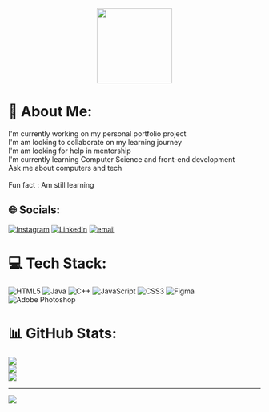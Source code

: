 <div align="center">
  <img height="150" src="https://media.giphy.com/media/M9gbBd9nbDrOTu1Mqx/giphy.gif"  />
</div>

# 💫 About Me:
I'm currently working on my personal portfolio project<br>I'm am looking to collaborate on my learning journey<br>I'm am looking for help in mentorship<br>I'm currently learning Computer Science and front-end development<br>Ask me about computers and tech<br><br>Fun fact : Am still learning 


## 🌐 Socials:
[![Instagram](https://img.shields.io/badge/Instagram-%23E4405F.svg?logo=Instagram&logoColor=white)](https://instagram.com/mr_shooting_starr) [![LinkedIn](https://img.shields.io/badge/LinkedIn-%230077B5.svg?logo=linkedin&logoColor=white)](https://linkedin.com/in/mohammedkedir) [![email](https://img.shields.io/badge/Email-D14836?logo=gmail&logoColor=white)](mailto:mohammed.kedir@kibur.edu.et) 

# 💻 Tech Stack:
![HTML5](https://img.shields.io/badge/html5-%23E34F26.svg?style=for-the-badge&logo=html5&logoColor=white) ![Java](https://img.shields.io/badge/java-%23ED8B00.svg?style=for-the-badge&logo=openjdk&logoColor=white) ![C++](https://img.shields.io/badge/c++-%2300599C.svg?style=for-the-badge&logo=c%2B%2B&logoColor=white) ![JavaScript](https://img.shields.io/badge/javascript-%23323330.svg?style=for-the-badge&logo=javascript&logoColor=%23F7DF1E) ![CSS3](https://img.shields.io/badge/css3-%231572B6.svg?style=for-the-badge&logo=css3&logoColor=white) ![Figma](https://img.shields.io/badge/figma-%23F24E1E.svg?style=for-the-badge&logo=figma&logoColor=white) ![Adobe Photoshop](https://img.shields.io/badge/adobe%20photoshop-%2331A8FF.svg?style=for-the-badge&logo=adobe%20photoshop&logoColor=white)
# 📊 GitHub Stats:
![](https://github-readme-stats.vercel.app/api?username=Mamme-kedir&theme=shadow_blue&hide_border=true&include_all_commits=true&count_private=true)<br/>
![](https://nirzak-streak-stats.vercel.app/?user=Mamme-kedir&theme=shadow_blue&hide_border=true)<br/>
![](https://github-readme-stats.vercel.app/api/top-langs/?username=Mamme-kedir&theme=shadow_blue&hide_border=true&include_all_commits=true&count_private=true&layout=compact)

---
[![](https://visitcount.itsvg.in/api?id=Mamme-kedir&icon=0&color=0)](https://visitcount.itsvg.in)

<!-- Proudly created with GPRM ( https://gprm.itsvg.in ) -->
